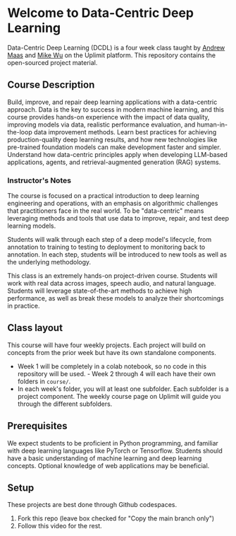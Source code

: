 # Welcome to Data-Centric Deep Learning

Data-Centric Deep Learning (DCDL) is a four week class taught by [Andrew Maas](https://www.linkedin.com/in/andrewleemaas/) and [Mike Wu](https://www.mikehwu.com/) on the Uplimit platform. This repository contains the open-sourced project material.

## Course Description

Build, improve, and repair deep learning applications with a data-centric approach. Data is the key to success in modern machine learning, and this course provides hands-on experience with the impact of data quality, improving models via data, realistic performance evaluation, and human-in-the-loop data improvement methods. Learn best practices for achieving production-quality deep learning results, and how new technologies like pre-trained foundation models can make development faster and simpler. Understand how data-centric principles apply when developing LLM-based applications, agents, and retrieval-augmented generation (RAG) systems.

### Instructor's Notes

The course is focused on a practical introduction to deep learning engineering and operations, with an emphasis on algorithmic challenges that practitioners face in the real world. To be "data-centric" means leveraging methods and tools that use data to improve, repair, and test deep learning models. 

Students will walk through each step of a deep model's lifecycle, from annotation to training to testing to deployment to monitoring back to annotation. In each step, students will be introduced to new tools as well as the underlying methodology. 

This class is an extremely hands-on project-driven course. Students will work with real data across images, speech audio, and natural language. Students will leverage state-of-the-art methods to achieve high performance, as well as break these models to analyze their shortcomings in practice.  

## Class layout 

This course will have four weekly projects. Each project will build on concepts from the prior week but have its own standalone components. 
- Week 1 will be completely in a colab notebook, so no code in this repository will be used. - Week 2 through 4 will each have their own folders in `course/`. 
- In each week's folder, you will at least one subfolder. Each subfolder is a project component. The weekly course page on Uplimit will guide you through the different subfolders. 

## Prerequisites

We expect students to be proficient in Python programming, and familiar with deep learning languages like PyTorch or Tensorflow. Students should have a basic understanding of machine learning and deep learning concepts. Optional knowledge of web applications may be beneficial.

## Setup

These projects are best done through Github codespaces. 

1. Fork this repo (leave box checked for "Copy the main branch only")
2. Follow this video for the rest.